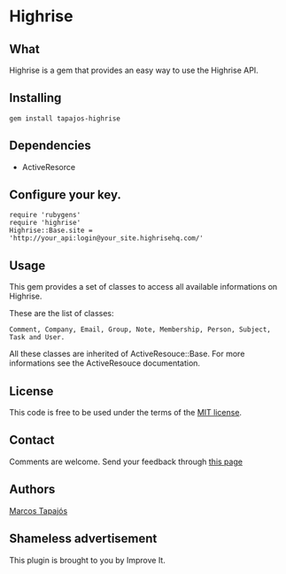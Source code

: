 # Highrise

## What

Highrise is a gem that provides an easy way to use the Highrise API.

## Installing

    gem install tapajos-highrise

## Dependencies

* ActiveResorce

## Configure your key.
    
    require 'rubygens'
    require 'highrise'
    Highrise::Base.site = 'http://your_api:login@your_site.highrisehq.com/'
    
## Usage

This gem provides a set of classes to access all available informations on Highrise. 

These are the list of classes:

    Comment, Company, Email, Group, Note, Membership, Person, Subject, Task and User. 

All these classes are inherited of ActiveResouce::Base. For more informations see the ActiveResouce documentation.

## License

This code is free to be used under the terms of the [MIT license][mit].

## Contact

Comments are welcome. Send your feedback through [this page][co]

## Authors

[Marcos Tapajós][mt]  

## Shameless advertisement

This plugin is brought to you by Improve It.

[mt]:		http://www.improveit.com.br/en/company/tapajos
[co]:		http://www.improveit.com.br/en/contact
[mit]:	http://www.opensource.org/licenses/mit-license.php
